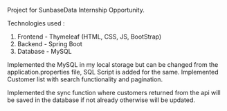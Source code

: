 Project for SunbaseData Internship Opportunity.

Technologies used :
1. Frontend - Thymeleaf (HTML, CSS, JS, BootStrap)
2. Backend  - Spring Boot
3. Database - MySQL

Implemented the MySQL in my local storage but can be changed from the application.properties file, SQL Script is added for the same.
Implemented Customer list with search functionality and pagination.

Implemented the sync function where customers returned from the api will be saved in the database if not already otherwise will be updated.
